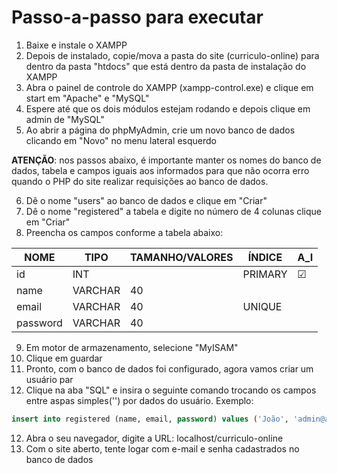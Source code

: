 # Passo-a-passo para executar
1. Baixe e instale o XAMPP
2. Depois de instalado, copie/mova a pasta do site (curriculo-online) para dentro da pasta "htdocs" que está dentro da pasta de instalação do XAMPP
3. Abra o painel de controle do XAMPP (xampp-control.exe) e clique em start em "Apache" e "MySQL"
4. Espere até que os dois módulos estejam rodando e depois clique em admin de "MySQL"
5. Ao abrir a página do phpMyAdmin, crie um novo banco de dados clicando em "Novo" no menu lateral esquerdo

**ATENÇÃO**: nos passos abaixo, é importante manter os nomes do banco de dados, tabela e campos iguais aos informados para que não ocorra erro quando o PHP do site realizar requisições ao banco de dados.

6. Dê o nome "users" ao banco de dados e clique em "Criar"
7. Dê o nome "registered" a tabela e digite no número de 4 colunas clique em "Criar"
8. Preencha os campos conforme a tabela abaixo:

| NOME     | TIPO    | TAMANHO/VALORES | ÍNDICE  | A_I     |
| -------- | ------- | --------------- | ------  | ------- |
| id       | INT     |		           | PRIMARY | ☑      | 
| name     | VARCHAR |	40             |         |         |
| email    | VARCHAR |	40			   | UNIQUE  |         |
| password | VARCHAR |	40             |         |         |

9. Em motor de armazenamento, selecione "MyISAM"
10. Clique em guardar
11. Pronto, com o banco de dados foi configurado, agora vamos criar um usuário par
12. Clique na aba "SQL" e insira o seguinte comando trocando os campos entre aspas simples('') por dados do usuário. Exemplo:
```sql
insert into registered (name, email, password) values ('João', 'admin@admin.com', '123456');
```
12. Abra o seu navegador, digite a URL: localhost/curriculo-online
13. Com o site aberto, tente logar com e-mail e senha cadastrados no banco de dados